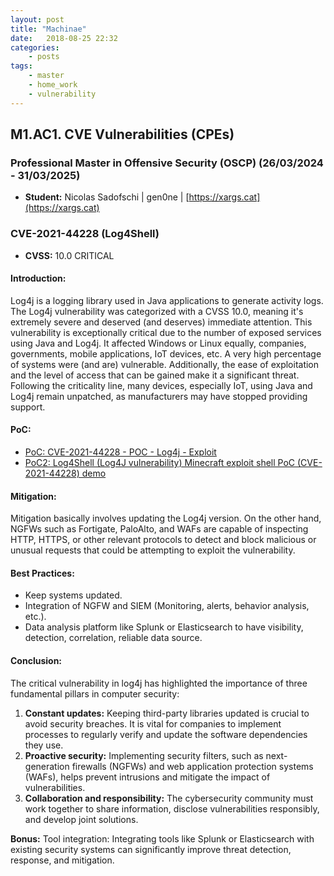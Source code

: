 ```yaml
---
layout: post
title: "Machinae"
date:	2018-08-25 22:32
categories:
    - posts
tags:
    - master
    - home_work
    - vulnerability
---
```


## M1.AC1. CVE Vulnerabilities (CPEs)

### Professional Master in Offensive Security (OSCP) (26/03/2024 - 31/03/2025)

- **Student:** Nicolas Sadofschi | gen0ne | [https://xargs.cat](https://xargs.cat)

### CVE-2021-44228 (Log4Shell)

- **CVSS:** 10.0 CRITICAL

#### Introduction:

Log4j is a logging library used in Java applications to generate activity logs. The Log4j vulnerability was categorized with a CVSS 10.0, meaning it's extremely severe and deserved (and deserves) immediate attention. This vulnerability is exceptionally critical due to the number of exposed services using Java and Log4j. It affected Windows or Linux equally, companies, governments, mobile applications, IoT devices, etc. A very high percentage of systems were (and are) vulnerable. Additionally, the ease of exploitation and the level of access that can be gained make it a significant threat. Following the criticality line, many devices, especially IoT, using Java and Log4j remain unpatched, as manufacturers may have stopped providing support.

#### PoC:

- [PoC: CVE-2021-44228 - POC - Log4j - Exploit](https://www.youtube.com/watch?v=sSAyfj9gbqA)
- [PoC2: Log4Shell (Log4J vulnerability) Minecraft exploit shell PoC (CVE-2021-44228) demo](https://www.youtube.com/watch?v=060VHbjbmjM)

#### Mitigation:

Mitigation basically involves updating the Log4j version. On the other hand, NGFWs such as Fortigate, PaloAlto, and WAFs are capable of inspecting HTTP, HTTPS, or other relevant protocols to detect and block malicious or unusual requests that could be attempting to exploit the vulnerability.

#### Best Practices:

- Keep systems updated.
- Integration of NGFW and SIEM (Monitoring, alerts, behavior analysis, etc.).
- Data analysis platform like Splunk or Elasticsearch to have visibility, detection, correlation, reliable data source.

#### Conclusion:

The critical vulnerability in log4j has highlighted the importance of three fundamental pillars in computer security:

1. **Constant updates:** Keeping third-party libraries updated is crucial to avoid security breaches. It is vital for companies to implement processes to regularly verify and update the software dependencies they use.
2. **Proactive security:** Implementing security filters, such as next-generation firewalls (NGFWs) and web application protection systems (WAFs), helps prevent intrusions and mitigate the impact of vulnerabilities.
3. **Collaboration and responsibility:** The cybersecurity community must work together to share information, disclose vulnerabilities responsibly, and develop joint solutions.

**Bonus:** Tool integration: Integrating tools like Splunk or Elasticsearch with existing security systems can significantly improve threat detection, response, and mitigation.

